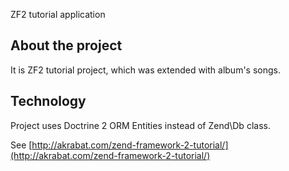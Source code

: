 ZF2 tutorial application

About the project
--------------------------------
It is ZF2 tutorial project, which was extended with album's songs.


Technology
--------------------------------
Project uses Doctrine 2 ORM Entities instead of Zend\Db class.


See [http://akrabat.com/zend-framework-2-tutorial/](http://akrabat.com/zend-framework-2-tutorial/)